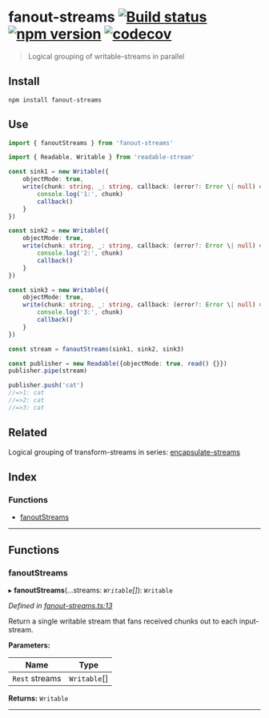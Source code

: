 
fanout-streams [![Build status](https://travis-ci.org/EricCrosson/fanout-streams.svg?branch=master)](https://travis-ci.org/EricCrosson/fanout-streams) [![npm version](https://img.shields.io/npm/v/fanout-streams.svg)](https://npmjs.org/package/fanout-streams) [![codecov](https://codecov.io/gh/EricCrosson/fanout-streams/branch/master/graph/badge.svg)](https://codecov.io/gh/EricCrosson/fanout-streams)
=================================================================================================================================================================================================================================================================================================================================================================================================================

> Logical grouping of writable-streams in parallel

Install
-------

```shell
npm install fanout-streams
```

Use
---

```typescript
import { fanoutStreams } from 'fanout-streams'

import { Readable, Writable } from 'readable-stream'

const sink1 = new Writable({
    objectMode: true,
    write(chunk: string, _: string, callback: (error?: Error \| null) => void) {
        console.log('1:', chunk)
        callback()
    }
})

const sink2 = new Writable({
    objectMode: true,
    write(chunk: string, _: string, callback: (error?: Error \| null) => void) {
        console.log('2:', chunk)
        callback()
    }
})

const sink3 = new Writable({
    objectMode: true,
    write(chunk: string, _: string, callback: (error?: Error \| null) => void) {
        console.log('3:', chunk)
        callback()
    }
})

const stream = fanoutStreams(sink1, sink2, sink3)

const publisher = new Readable({objectMode: true, read() {}})
publisher.pipe(stream)

publisher.push('cat')
//=>1: cat
//=>2: cat
//=>3: cat
```

Related
-------

Logical grouping of transform-streams in series: [encapsulate-streams](https://github.com/EricCrosson/encapsulate-streams)

## Index

### Functions

* [fanoutStreams](#fanoutstreams)

---

## Functions

<a id="fanoutstreams"></a>

###  fanoutStreams

▸ **fanoutStreams**(...streams: *`Writable`[]*): `Writable`

*Defined in [fanout-streams.ts:13](https://github.com/EricCrosson/fanout-streams/blob/f436d74/src/fanout-streams.ts#L13)*

Return a single writable stream that fans received chunks out to each input-stream.

**Parameters:**

| Name | Type |
| ------ | ------ |
| `Rest` streams | `Writable`[] |

**Returns:** `Writable`

___

